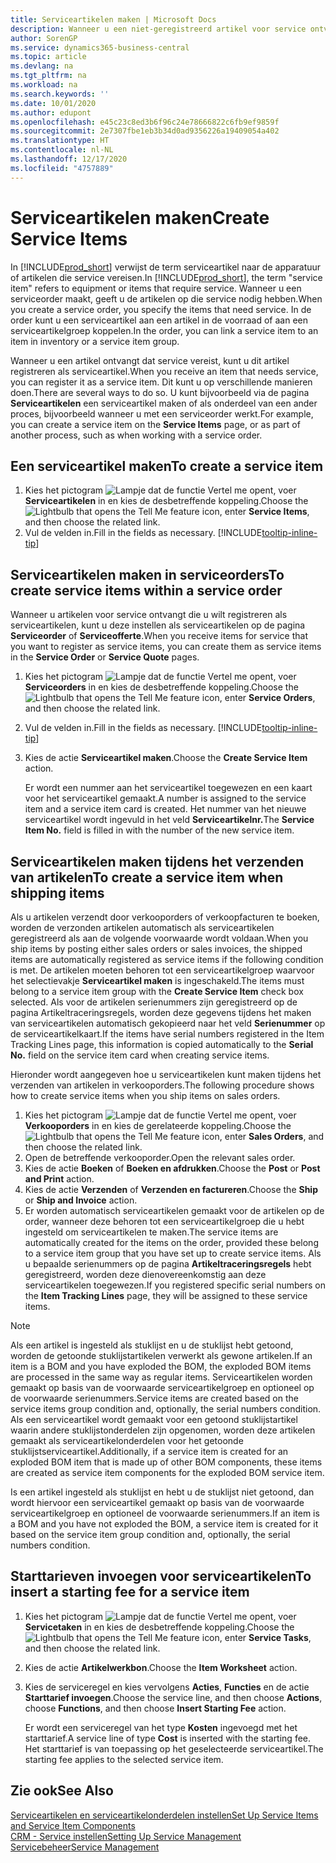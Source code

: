 ```yaml
---
title: Serviceartikelen maken | Microsoft Docs
description: Wanneer u een niet-geregistreerd artikel voor service ontvangt, kunt u dit artikel registreren als serviceartikel.
author: SorenGP
ms.service: dynamics365-business-central
ms.topic: article
ms.devlang: na
ms.tgt_pltfrm: na
ms.workload: na
ms.search.keywords: ''
ms.date: 10/01/2020
ms.author: edupont
ms.openlocfilehash: e45c23c8ed3b6f96c24e78666822c6fb9ef9859f
ms.sourcegitcommit: 2e7307fbe1eb3b34d0ad9356226a19409054a402
ms.translationtype: HT
ms.contentlocale: nl-NL
ms.lasthandoff: 12/17/2020
ms.locfileid: "4757889"
---
```

# <a name="create-service-items"></a><span data-ttu-id="b71b0-103">Serviceartikelen maken</span><span class="sxs-lookup"><span data-stu-id="b71b0-103">Create Service Items</span></span>
<span data-ttu-id="b71b0-104">In [!INCLUDE[prod_short](includes/prod_short.md)] verwijst de term serviceartikel naar de apparatuur of artikelen die service vereisen.</span><span class="sxs-lookup"><span data-stu-id="b71b0-104">In [!INCLUDE[prod_short](includes/prod_short.md)], the term "service item" refers to equipment or items that require service.</span></span> <span data-ttu-id="b71b0-105">Wanneer u een serviceorder maakt, geeft u de artikelen op die service nodig hebben.</span><span class="sxs-lookup"><span data-stu-id="b71b0-105">When you create a service order, you specify the items that need service.</span></span> <span data-ttu-id="b71b0-106">In de order kunt u een serviceartikel aan een artikel in de voorraad of aan een serviceartikelgroep koppelen.</span><span class="sxs-lookup"><span data-stu-id="b71b0-106">In the order, you can link a service item to an item in inventory or a service item group.</span></span>    

<span data-ttu-id="b71b0-107">Wanneer u een artikel ontvangt dat service vereist, kunt u dit artikel registreren als serviceartikel.</span><span class="sxs-lookup"><span data-stu-id="b71b0-107">When you receive an item that needs service, you can register it as a service item.</span></span> <span data-ttu-id="b71b0-108">Dit kunt u op verschillende manieren doen.</span><span class="sxs-lookup"><span data-stu-id="b71b0-108">There are several ways to do so.</span></span> <span data-ttu-id="b71b0-109">U kunt bijvoorbeeld via de pagina **Serviceartikelen** een serviceartikel maken of als onderdeel van een ander proces, bijvoorbeeld wanneer u met een serviceorder werkt.</span><span class="sxs-lookup"><span data-stu-id="b71b0-109">For example, you can create a service item on the **Service Items** page, or as part of another process, such as when working with a service order.</span></span>   

## <a name="to-create-a-service-item"></a><span data-ttu-id="b71b0-110">Een serviceartikel maken</span><span class="sxs-lookup"><span data-stu-id="b71b0-110">To create a service item</span></span>  
1. <span data-ttu-id="b71b0-111">Kies het pictogram ![Lampje dat de functie Vertel me opent](media/ui-search/search_small.png "Vertel me wat u wilt doen"), voer **Serviceartikelen** in en kies de desbetreffende koppeling.</span><span class="sxs-lookup"><span data-stu-id="b71b0-111">Choose the ![Lightbulb that opens the Tell Me feature](media/ui-search/search_small.png "Tell me what you want to do") icon, enter **Service Items**, and then choose the related link.</span></span>
2. <span data-ttu-id="b71b0-112">Vul de velden in.</span><span class="sxs-lookup"><span data-stu-id="b71b0-112">Fill in the fields as necessary.</span></span> [!INCLUDE[tooltip-inline-tip](includes/tooltip-inline-tip_md.md)]  

## <a name="to-create-service-items-within-a-service-order"></a><span data-ttu-id="b71b0-113">Serviceartikelen maken in serviceorders</span><span class="sxs-lookup"><span data-stu-id="b71b0-113">To create service items within a service order</span></span>  
<span data-ttu-id="b71b0-114">Wanneer u artikelen voor service ontvangt die u wilt registreren als serviceartikelen, kunt u deze instellen als serviceartikelen op de pagina **Serviceorder** of **Serviceofferte**.</span><span class="sxs-lookup"><span data-stu-id="b71b0-114">When you receive items for service that you want to register as service items, you can create them as service items in the **Service Order** or **Service Quote** pages.</span></span>  

1. <span data-ttu-id="b71b0-115">Kies het pictogram ![Lampje dat de functie Vertel me opent](media/ui-search/search_small.png "Vertel me wat u wilt doen"), voer **Serviceorders** in en kies de desbetreffende koppeling.</span><span class="sxs-lookup"><span data-stu-id="b71b0-115">Choose the ![Lightbulb that opens the Tell Me feature](media/ui-search/search_small.png "Tell me what you want to do") icon, enter **Service Orders**, and then choose the related link.</span></span>  
2. <span data-ttu-id="b71b0-116">Vul de velden in.</span><span class="sxs-lookup"><span data-stu-id="b71b0-116">Fill in the fields as necessary.</span></span> [!INCLUDE[tooltip-inline-tip](includes/tooltip-inline-tip_md.md)]  
3. <span data-ttu-id="b71b0-117">Kies de actie **Serviceartikel maken**.</span><span class="sxs-lookup"><span data-stu-id="b71b0-117">Choose the **Create Service Item** action.</span></span>  

    <span data-ttu-id="b71b0-118">Er wordt een nummer aan het serviceartikel toegewezen en een kaart voor het serviceartikel gemaakt.</span><span class="sxs-lookup"><span data-stu-id="b71b0-118">A number is assigned to the service item and a service item card is created.</span></span> <span data-ttu-id="b71b0-119">Het nummer van het nieuwe serviceartikel wordt ingevuld in het veld **Serviceartikelnr.**</span><span class="sxs-lookup"><span data-stu-id="b71b0-119">The **Service Item No.** field is filled in with the number of the new service item.</span></span>

## <a name="to-create-a-service-item-when-shipping-items"></a><span data-ttu-id="b71b0-120">Serviceartikelen maken tijdens het verzenden van artikelen</span><span class="sxs-lookup"><span data-stu-id="b71b0-120">To create a service item when shipping items</span></span>  
<span data-ttu-id="b71b0-121">Als u artikelen verzendt door verkooporders of verkoopfacturen te boeken, worden de verzonden artikelen automatisch als serviceartikelen geregistreerd als aan de volgende voorwaarde wordt voldaan.</span><span class="sxs-lookup"><span data-stu-id="b71b0-121">When you ship items by posting either sales orders or sales invoices, the shipped items are automatically registered as service items if the following condition is met.</span></span> <span data-ttu-id="b71b0-122">De artikelen moeten behoren tot een serviceartikelgroep waarvoor het selectievakje **Serviceartikel maken** is ingeschakeld.</span><span class="sxs-lookup"><span data-stu-id="b71b0-122">The items must belong to a service item group with the **Create Service Item** check box selected.</span></span> <span data-ttu-id="b71b0-123">Als voor de artikelen serienummers zijn geregistreerd op de pagina Artikeltraceringsregels, worden deze gegevens tijdens het maken van serviceartikelen automatisch gekopieerd naar het veld **Serienummer** op de serviceartikelkaart.</span><span class="sxs-lookup"><span data-stu-id="b71b0-123">If the items have serial numbers registered in the Item Tracking Lines page, this information is copied automatically to the **Serial No.** field on the service item card when creating service items.</span></span>  

<span data-ttu-id="b71b0-124">Hieronder wordt aangegeven hoe u serviceartikelen kunt maken tijdens het verzenden van artikelen in verkooporders.</span><span class="sxs-lookup"><span data-stu-id="b71b0-124">The following procedure shows how to create service items when you ship items on sales orders.</span></span>  

1. <span data-ttu-id="b71b0-125">Kies het pictogram ![Lampje dat de functie Vertel me opent](media/ui-search/search_small.png "Vertel me wat u wilt doen"), voer **Verkooporders** in en kies de gerelateerde koppeling.</span><span class="sxs-lookup"><span data-stu-id="b71b0-125">Choose the ![Lightbulb that opens the Tell Me feature](media/ui-search/search_small.png "Tell me what you want to do") icon, enter **Sales Orders**, and then choose the related link.</span></span>  
2. <span data-ttu-id="b71b0-126">Open de betreffende verkooporder.</span><span class="sxs-lookup"><span data-stu-id="b71b0-126">Open the relevant sales order.</span></span>  
3. <span data-ttu-id="b71b0-127">Kies de actie **Boeken** of **Boeken en afdrukken**.</span><span class="sxs-lookup"><span data-stu-id="b71b0-127">Choose the **Post** or **Post and Print** action.</span></span>  
4. <span data-ttu-id="b71b0-128">Kies de actie **Verzenden** of **Verzenden en factureren**.</span><span class="sxs-lookup"><span data-stu-id="b71b0-128">Choose the **Ship** or **Ship and Invoice** action.</span></span>  
5. <span data-ttu-id="b71b0-129">Er worden automatisch serviceartikelen gemaakt voor de artikelen op de order, wanneer deze behoren tot een serviceartikelgroep die u hebt ingesteld om serviceartikelen te maken.</span><span class="sxs-lookup"><span data-stu-id="b71b0-129">The service items are automatically created for the items on the order, provided these belong to a service item group that you have set up to create service items.</span></span> <span data-ttu-id="b71b0-130">Als u bepaalde serienummers op de pagina **Artikeltraceringsregels** hebt geregistreerd, worden deze dienovereenkomstig aan deze serviceartikelen toegewezen.</span><span class="sxs-lookup"><span data-stu-id="b71b0-130">If you registered specific serial numbers on the **Item Tracking Lines** page, they will be assigned to these service items.</span></span>  

> [!NOTE]  
>  <span data-ttu-id="b71b0-131">Als een artikel is ingesteld als stuklijst en u de stuklijst hebt getoond, worden de getoonde stuklijstartikelen verwerkt als gewone artikelen.</span><span class="sxs-lookup"><span data-stu-id="b71b0-131">If an item is a BOM and you have exploded the BOM, the exploded BOM items are processed in the same way as regular items.</span></span> <span data-ttu-id="b71b0-132">Serviceartikelen worden gemaakt op basis van de voorwaarde serviceartikelgroep en optioneel op de voorwaarde serienummers.</span><span class="sxs-lookup"><span data-stu-id="b71b0-132">Service items are created based on the service items group condition and, optionally, the serial numbers condition.</span></span> <span data-ttu-id="b71b0-133">Als een serviceartikel wordt gemaakt voor een getoond stuklijstartikel waarin andere stuklijstonderdelen zijn opgenomen, worden deze artikelen gemaakt als serviceartikelonderdelen voor het getoonde stuklijstserviceartikel.</span><span class="sxs-lookup"><span data-stu-id="b71b0-133">Additionally, if a service item is created for an exploded BOM item that is made up of other BOM components, these items are created as service item components for the exploded BOM service item.</span></span>  
>   
>  <span data-ttu-id="b71b0-134">Is een artikel ingesteld als stuklijst en hebt u de stuklijst niet getoond, dan wordt hiervoor een serviceartikel gemaakt op basis van de voorwaarde serviceartikelgroep en optioneel de voorwaarde serienummers.</span><span class="sxs-lookup"><span data-stu-id="b71b0-134">If an item is a BOM and you have not exploded the BOM, a service item is created for it based on the service item group condition and, optionally, the serial numbers condition.</span></span>  

## <a name="to-insert-a-starting-fee-for-a-service-item"></a><span data-ttu-id="b71b0-135">Starttarieven invoegen voor serviceartikelen</span><span class="sxs-lookup"><span data-stu-id="b71b0-135">To insert a starting fee for a service item</span></span>
1. <span data-ttu-id="b71b0-136">Kies het pictogram ![Lampje dat de functie Vertel me opent](media/ui-search/search_small.png "Vertel me wat u wilt doen"), voer **Servicetaken** in en kies de desbetreffende koppeling.</span><span class="sxs-lookup"><span data-stu-id="b71b0-136">Choose the ![Lightbulb that opens the Tell Me feature](media/ui-search/search_small.png "Tell me what you want to do") icon, enter **Service Tasks**, and then choose the related link.</span></span>
2. <span data-ttu-id="b71b0-137">Kies de actie **Artikelwerkbon**.</span><span class="sxs-lookup"><span data-stu-id="b71b0-137">Choose the **Item Worksheet** action.</span></span>
3. <span data-ttu-id="b71b0-138">Kies de serviceregel en kies vervolgens **Acties**, **Functies** en de actie **Starttarief invoegen**.</span><span class="sxs-lookup"><span data-stu-id="b71b0-138">Choose the service line, and then choose **Actions**, choose **Functions**, and then choose **Insert Starting Fee** action.</span></span>  

    <span data-ttu-id="b71b0-139">Er wordt een serviceregel van het type **Kosten** ingevoegd met het starttarief.</span><span class="sxs-lookup"><span data-stu-id="b71b0-139">A service line of type **Cost** is inserted with the starting fee.</span></span> <span data-ttu-id="b71b0-140">Het starttarief is van toepassing op het geselecteerde serviceartikel.</span><span class="sxs-lookup"><span data-stu-id="b71b0-140">The starting fee applies to the selected service item.</span></span>

## <a name="see-also"></a><span data-ttu-id="b71b0-141">Zie ook</span><span class="sxs-lookup"><span data-stu-id="b71b0-141">See Also</span></span>  
[<span data-ttu-id="b71b0-142">Serviceartikelen en serviceartikelonderdelen instellen</span><span class="sxs-lookup"><span data-stu-id="b71b0-142">Set Up Service Items and Service Item Components</span></span>](service-how-setup-service-items.md)  
[<span data-ttu-id="b71b0-143">CRM - Service instellen</span><span class="sxs-lookup"><span data-stu-id="b71b0-143">Setting Up Service Management</span></span>](service-setup-service.md)  
[<span data-ttu-id="b71b0-144">Servicebeheer</span><span class="sxs-lookup"><span data-stu-id="b71b0-144">Service Management</span></span>](service-service.md)  
